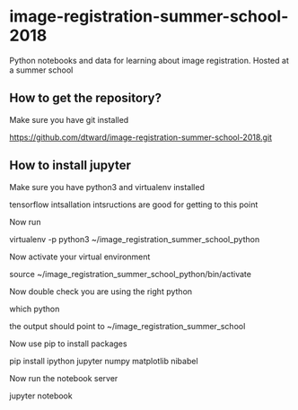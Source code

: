 # image-registration-summer-school-2018
Python notebooks and data for learning about image registration.  Hosted at a summer school

## How to get the repository?

Make sure you have git installed

https://github.com/dtward/image-registration-summer-school-2018.git

## How to install jupyter
Make sure you have python3 and virtualenv installed

tensorflow intsallation intsructions are good for getting to this point

Now run

virtualenv -p python3 ~/image_registration_summer_school_python

Now activate your virtual environment

source ~/image_registration_summer_school_python/bin/activate

Now double check you are using the right python

which python

the output should point to ~/image_registration_summer_school

Now use pip to install packages

pip install ipython jupyter numpy matplotlib nibabel

Now run the notebook server

jupyter notebook

